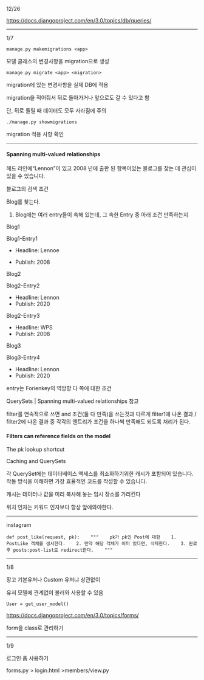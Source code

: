 12/26

https://docs.djangoproject.com/en/3.0/topics/db/queries/



---

1/7

`manage.py makemigrations <app>`

모델 클래스의 변경사항을 migration으로 생성



`manage.py migrate <app> <migration>`

migration에 있는 변경사항을 실제 DB에 적용

migration을 적어줘서 뒤로 돌아가거나 앞으로도 갈 수 있다고 함

단, 뒤로 돌릴 때 데이터도 모두 사라짐에 주의 



`./manage.py showmigrations`

migration 적용 사항 확인



---

#### Spanning multi-valued relationships



헤드 라인에“Lennon”이 있고 2008 년에 출판 된 항목이있는 블로그를 찾는 데 관심이있을 수 있습니다.

블로그의 검색 조건

Blog를 찾는다.

1. Blog에는 여러 entry들이 속해 있는데, 그 속한 Entry 중 아래 조건 만족하는지



Blog1

Blog1-Entry1

- Headline: Lennoe

- Publish: 2008

  

Blog2

Blog2-Entry2

- Headline: Lennon
- Publish: 2020



Blog2-Entry3

- Headline: WPS
- Publish: 2008



Blog3

Blog3-Entry4

- Headline: Lennon
- Publish: 2020



entry는 Forienkey의 역방향 다 쪽에 대한 조건

QuerySets | Spanning multi-valued relationships 참고



filter를 연속적으로 쓰면 and 조건(둘 다 만족)을 쓰는것과 다르게 filter1에 나온 결과 / filter2에 나온 결과 중 각각의 엔트리가 조건을 하나씩 만족해도 되도록 처리가 된다.



#### Filters can reference fields on the model

The pk lookup shortcut

Caching and QuerySets

각 QuerySet에는 데이터베이스 액세스를 최소화하기위한 캐시가 포함되어 있습니다. 작동 방식을 이해하면 가장 효율적인 코드를 작성할 수 있습니다.



캐시는 데이터나 값을 미리 복사해 놓는 임시 장소를 가리킨다



위치 인자는 키워드 인자보다 항상 앞에와야한다.



---

instagram



```
def post_like(request, pk):    """    pk가 pk인 Post에 대한    1. PostLike 객체를 생서한다.    2. 만약 해당 객체가 이미 있다면, 삭제한다.    3. 완료 후 posts:post-list로 redirect한다.    """
```



---

1/8

장고 기본유저나 Custom 유저냐 상관없이

유저 모델에 관계없이 불러와 사용할 수 있음

```
User = get_user_model()
```



https://docs.djangoproject.com/en/3.0/topics/forms/

form을 class로 관리하기



---

1/9

로그인 폼 사용하기

forms.py > login.html >members/view.py